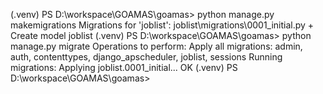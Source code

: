 

(.venv) PS D:\workspace\GOAMAS\goamas> python manage.py makemigrations
Migrations for 'joblist':
  joblist\migrations\0001_initial.py
    + Create model joblist
(.venv) PS D:\workspace\GOAMAS\goamas> python manage.py migrate
Operations to perform:
  Apply all migrations: admin, auth, contenttypes, django_apscheduler, joblist, sessions
Running migrations:
  Applying joblist.0001_initial... OK
(.venv) PS D:\workspace\GOAMAS\goamas> 


